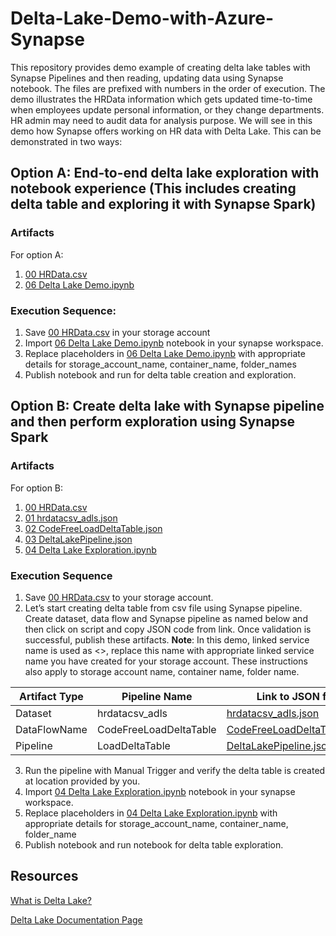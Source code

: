 # Delta-Lake-Demo-with-Azure-Synapse

This repository provides demo example of creating delta lake tables with Synapse Pipelines and then reading, updating data using Synapse notebook. The files are prefixed with numbers in the order of execution.
The demo illustrates the HRData information which gets updated time-to-time when employees update personal information, or they change departments. HR admin may need to audit data for analysis purpose. We will see in this demo how Synapse offers working on HR data with Delta Lake. This can be demonstrated in two ways:

## Option A: End-to-end delta lake exploration with notebook experience (This includes creating delta table and exploring it with Synapse Spark)
### Artifacts
For option A:
1.	[00 HRData.csv](https://github.com/prlangad/Delta-Lake-Demo-with-Azure-Synapse/blob/master/Sample%20Data/00%20HRData.csv)
2.	[06 Delta Lake Demo.ipynb](https://github.com/prlangad/Delta-Lake-Demo-with-Azure-Synapse/blob/master/Code%20Artifacts/06%20Delta%20Lake%20Demo.ipynb)
### Execution Sequence:
1.	Save [00 HRData.csv](https://github.com/prlangad/Delta-Lake-Demo-with-Azure-Synapse/blob/master/Sample%20Data/00%20HRData.csv) in your storage account
2.	Import [06 Delta Lake Demo.ipynb](https://github.com/prlangad/Delta-Lake-Demo-with-Azure-Synapse/blob/master/Code%20Artifacts/06%20Delta%20Lake%20Demo.ipynb) notebook in your synapse workspace.
3.	Replace placeholders in [06 Delta Lake Demo.ipynb](https://github.com/prlangad/Delta-Lake-Demo-with-Azure-Synapse/blob/master/Code%20Artifacts/06%20Delta%20Lake%20Demo.ipynb) with appropriate details for storage_account_name, container_name, folder_names
4.	Publish notebook and run for delta table creation and exploration.

## Option B: Create delta lake with Synapse pipeline and then perform exploration using Synapse Spark
### Artifacts
For option B:
1.	[00 HRData.csv](https://github.com/prlangad/Delta-Lake-Demo-with-Azure-Synapse/blob/master/Sample%20Data/00%20HRData.csv)
2.	[01 hrdatacsv_adls.json](https://github.com/prlangad/Delta-Lake-Demo-with-Azure-Synapse/blob/master/Code%20Artifacts/hrdatacsv_adls.json)
3.	[02 CodeFreeLoadDeltaTable.json](https://github.com/prlangad/Delta-Lake-Demo-with-Azure-Synapse/blob/master/Code%20Artifacts/CodeFreeLoadDeltaTable.json)
4.	[03 DeltaLakePipeline.json](https://github.com/prlangad/Delta-Lake-Demo-with-Azure-Synapse/blob/master/Code%20Artifacts/0601%20DeltaLakePipeline.json)
5.	[04 Delta Lake Exploration.ipynb](https://github.com/prlangad/Delta-Lake-Demo-with-Azure-Synapse/blob/master/Code%20Artifacts/0602%20Delta%20Lake%20Exploration.ipynb)
### Execution Sequence
1.	Save [00 HRData.csv](https://github.com/prlangad/Delta-Lake-Demo-with-Azure-Synapse/blob/master/Sample%20Data/00%20HRData.csv) to your storage account. 
2.	Let’s start creating delta table from csv file using Synapse pipeline. Create dataset, data flow and Synapse pipeline as named below and then click on script and copy JSON code from link. Once validation is successful, publish these artifacts.
 **Note**: In this demo, linked service name is used as <>, replace this name with appropriate linked service name you have created for your storage account. These instructions also apply to storage account name, container name, folder name. <DeltaLake location edit>
  
  Artifact Type	|	Pipeline Name	|	Link to JSON file
  ---	|	---	|	---
  Dataset	|	hrdatacsv_adls	|	[hrdatacsv_adls.json](https://github.com/prlangad/Delta-Lake-Demo-with-Azure-Synapse/blob/master/Code%20Artifacts/hrdatacsv_adls.json)	
  DataFlowName	|	CodeFreeLoadDeltaTable	|	[CodeFreeLoadDeltaTable.json](https://github.com/prlangad/Delta-Lake-Demo-with-Azure-Synapse/blob/master/Code%20Artifacts/CodeFreeLoadDeltaTable.json)
  Pipeline	|	LoadDeltaTable	|	[DeltaLakePipeline.json](https://github.com/prlangad/Delta-Lake-Demo-with-Azure-Synapse/blob/master/Code%20Artifacts/0601%20DeltaLakePipeline.json)

3.	Run the pipeline with Manual Trigger and verify the delta table is created at location provided by you.
4.	Import [04 Delta Lake Exploration.ipynb]() notebook in your synapse workspace.
5.	Replace placeholders in [04 Delta Lake Exploration.ipynb]() with appropriate details for storage_account_name, container_name, folder_name
6.	Publish notebook and run notebook for delta table exploration.

## Resources
[What is Delta Lake?](https://docs.microsoft.com/en-us/azure/synapse-analytics/spark/apache-spark-what-is-delta-lake)

[Delta Lake Documentation Page](https://docs.delta.io/latest/delta-intro.html)

